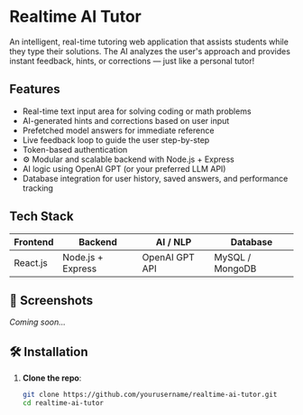 #  Realtime AI Tutor

An intelligent, real-time tutoring web application that assists students while they type their solutions. The AI analyzes the user's approach and provides instant feedback, hints, or corrections — just like a personal tutor!

##  Features

-  Real-time text input area for solving coding or math problems
-  AI-generated hints and corrections based on user input
-  Prefetched model answers for immediate reference
-  Live feedback loop to guide the user step-by-step
-  Token-based authentication
- ⚙ Modular and scalable backend with Node.js + Express
-  AI logic using OpenAI GPT (or your preferred LLM API)
-  Database integration for user history, saved answers, and performance tracking

##  Tech Stack

| Frontend            | Backend         | AI / NLP      | Database      |
|---------------------|------------------|---------------|----------------|
| React.js            | Node.js + Express| OpenAI GPT API| MySQL / MongoDB|

## 📸 Screenshots

*Coming soon...*

## 🛠️ Installation

1. **Clone the repo**:
   ```bash
   git clone https://github.com/yourusername/realtime-ai-tutor.git
   cd realtime-ai-tutor
